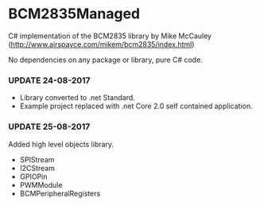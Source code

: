# BCM2835Managed

C# implementation of the BCM2835 library by Mike McCauley (http://www.airspayce.com/mikem/bcm2835/index.html)

No dependencies on any package or library, pure C# code.

### UPDATE 24-08-2017
* Library converted to .net Standard.
* Example project replaced with .net Core 2.0 self contained application.

### UPDATE 25-08-2017
Added high level objects library.
* SPIStream
* I2CStream
* GPIOPin
* PWMModule
* BCMPeripheralRegisters
